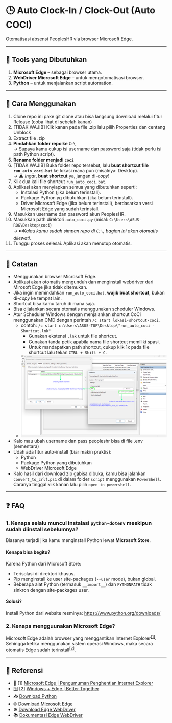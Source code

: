# 🕒 Auto Clock-In / Clock-Out (Auto COCI)

Otomatisasi absensi PeoplesHR via browser Microsoft Edge.

---

## 🧰 Tools yang Dibutuhkan

1. **Microsoft Edge** – sebagai browser utama.
2. **WebDriver Microsoft Edge** – untuk mengotomatisasi browser.
3. **Python** – untuk menjalankan script automation.

---

## 🚀 Cara Menggunakan

1. Clone repo ini pake git clone atau bisa langsung download melalui fitur Release (coba lihat di sebelah kanan)
2. [TIDAK WAJIB] Klik kanan pada file .zip lalu pilih Properties dan centang Unblock
3. Extract file .zip
4. **Pindahkan folder repo ke `C:\`**  
   → Supaya kamu cukup isi username dan password saja (tidak perlu isi path Python script).
5. **Rename folder menjadi `coci`**
6. [TIDAK WAJIB] Buka folder repo tersebut, lalu **buat shortcut file `run_auto_coci.bat`** ke lokasi mana pun (misalnya: Desktop).  
   → ⚠️ *Ingat*, **buat shortcut** ya, jangan di-*copy*!
7. Klik dua kali file shortcut `run_auto_coci.bat`.
8. Aplikasi akan menyiapkan semua yang dibutuhkan seperti:
   - Instalasi Python (jika belum terinstall).
   - Package Python yg dibutuhkan (jika belum terinstall).
   - Driver Microsoft Edge (jika belum terinstall), berdasarkan versi Microsoft Edge yang sudah terinstall.
9. Masukkan username dan password akun PeoplesHR.
10. Masukkan path direktori `auto_coci.py` (misal: `C:\Users\ASUS-ROG\Desktop\coci`)  
   → ⏭️*Kalau kamu sudah simpan repo di `C:\`, bagian ini akan otomatis dilewati.*
11. Tunggu proses selesai. Aplikasi akan menutup otomatis.

---

## 📝 Catatan
- Menggunakan browser Microsoft Edge.
- Aplikasi akan otomatis mengunduh dan menginstall webdriver dari Mirosoft Edge jika tidak ditemukan.
- Jika ingin memindahkan `run_auto_coci.bat`, **wajib buat shortcut**, bukan di-*copy* ke tempat lain.
- Shortcut bisa kamu taruh di mana saja.
- Bisa dijalankan secara otomatis menggunakan scheduler Windows.
- Atur Scheduler Windows dengan menjalankan shortcut CoCi menggunakan CMD dengan perintah `/c start lokasi-shortcut-coci`.
   - contoh: `/c start c:\Users\ASUS-TUF\Desktop\"run_auto_coci - Shortcut.lnk"`
      - Gunakan ekstensi `.lnk` untuk file shortcut.  
      - Gunakan tanda petik apabila nama file shortcut memiliki spasi.
      - Untuk mandapatkan path shortcut, cukup klik 1x pada file shortcut lalu tekan `CTRL + Shift + C`.
   - ![Windows Scheduler for Auto Coci](assets/windows-scheduler-for-auto-coci.png)
- Kalo mau ubah username dan pass peopleshr bisa di file .env (sementara)
- Udah ada fitur auto-install (biar makin praktis):
   - Python
   - Package Python yang dibutuhkan
   - WebDriver Microsoft Edge
- Kalo hasil dari download zip gabisa dibuka, kamu bisa jalankan `convert_to_crlf.ps1` di dalam folder `script` menggunakan `PowerShell`. Caranya tinggal klik kanan lalu pilih `open in powershell`.

---

## ❓ FAQ
### 1. Kenapa selalu muncul instalasi `python-dotenv` meskipun sudah diinstall sebelumnya?
Biasanya terjadi jika kamu menginstall Python lewat **Microsoft Store**.

#### Kenapa bisa begitu?
Karena Python dari Microsoft Store:
- Terisolasi di direktori khusus.
- Pip menginstall ke user site-packages (`--user` mode), bukan global.
- Beberapa alat Python (termasuk `__import__`) dan `PYTHONPATH` tidak sinkron dengan site-packages user.

#### Solusi?
Install Python dari website resminya: https://www.python.org/downloads/

### 2. Kenapa mengguunakan Microsoft Edge?
Microsoft Edge adalah browser yang menggantikan Internet Explorer<sup>[[1]](https://learn.microsoft.com/id-id/shows/it-ops-talk/microsoft-edge--internet-explorer-retirement-announcement)</sup>. Sehingga ketika menggunakan sistem operasi Windows, maka secara otomatis Edge sudah terinstall<sup>[[2]](https://www.microsoft.com/en-us/edge/windows-edge?form=MA13FJ&cs=3477714609)</sup>.

---

## 🔗 Referensi

- 📝 [1] [Microsoft Edge | Pengumuman Penghentian Internet Explorer](https://learn.microsoft.com/id-id/shows/it-ops-talk/microsoft-edge--internet-explorer-retirement-announcement)
- 🪟 [2] [Windows + Edge | Better Together](https://www.microsoft.com/en-us/edge/windows-edge?form=MA13FJ&cs=3477714609)
- 📥 [Download Python](https://www.python.org/downloads/)
- 🌐 [Download Microsoft Edge](https://www.microsoft.com/id-id/edge/download?form=MA13FJ)
- ⚙️ [Download Edge WebDriver](https://developer.microsoft.com/en-us/microsoft-edge/tools/webdriver/?form=MA13LH#installation)
- 📚 [Dokumentasi Edge WebDriver](https://learn.microsoft.com/en-us/microsoft-edge/webdriver-chromium/?tabs=c-sharp&form=MA13LH)